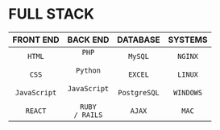 # FULL STACK
|FRONT END|BACK END|DATABASE|SYSTEMS|
|:-:|:-:|:-:|:-:|
|<CODE>HTML</CODE><br><br><CODE>CSS</CODE><br><br><CODE>JavaScript</CODE><br><br><CODE>REACT</CODE>|<CODE>PHP</CODE><br><br><CODE>Python</CODE><br><br><CODE>JavaScript</CODE><br><br><CODE>RUBY / RAILS</CODE>|<CODE>MySQL</CODE><br><br><CODE>EXCEL</CODE><br><br><CODE>PostgreSQL</CODE><br><br><CODE>AJAX</CODE>|<CODE>NGINX</CODE><br><br><CODE>LINUX</CODE><br><br><CODE>WINDOWS</CODE><br><br><CODE>MAC</CODE>|
